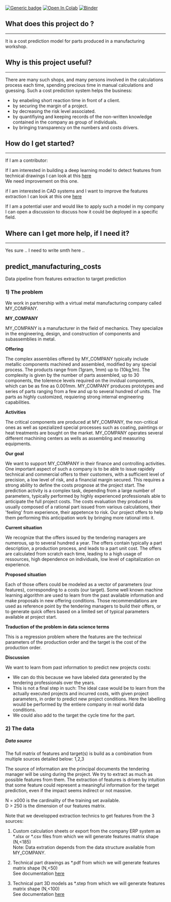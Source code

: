 [![Generic badge](https://img.shields.io/badge/Offline_View-Open-Blue.svg)](https://nbviewer.jupyter.org/github/BruSunshine/manufacturing_costs_prediction/blob/main/project_eda.ipynb) [![Open In Colab](https://colab.research.google.com/assets/colab-badge.svg)](https://colab.research.google.com/github/BruSunshine/) [![Binder](https://mybinder.org/badge_logo.svg)](https://mybinder.org/) 

## What does this project do ?
----- 
It is a cost prediction model for parts produced in a manufacturing workshop.

## Why is this project useful?
-----
There are many such shops, and many persons involved in the calculations process each time, spending precious time in manual calculations and guessing.
Such a cost prediction system helps the business:  
- by enabeling short reaction time in front of a client. 
- by securing the margin of a project.
- by decreasing the risk level associated.
- by quantifiying and keeping records of the non-written knowledge contained in the company as group of individuals.
- by bringing transparency on the numbers and costs drivers.

## How do I get started?
-----

If I am a contributor:

If I am interested in building a deep learning model to detect features from technical drawings I can look at this [here](https://github.com/BruSunshine/features_extractor_2Dpdf/blob/main/README.md)  
We need improvement on this one.

if I am interested in CAD systems and I want to improve the features extraction I can look at this one [here](https://github.com/BruSunshine/features_extractor_3Dstep/blob/main/README.md)  

If I am a potential user and would like to apply such a model in my company I can open a discussion to discuss how it could be deployed in a specific field.  

## Where can I get more help, if I need it?
-----
 Yes sure .. I need to write smth here ..


## predict_manufacturing_costs
Data pipeline from features extraction to target prediction

### 1) The problem

We work in partnership with a virtual metal manufacturing company called MY_COMPANY.

**MY_COMPANY**  

MY_COMPANY is a manufacturer in the field of mechanics. They specialize in the engineering, design, and construction of components and subassemblies in metal.

**Offering**  

The complex assemblies offered by MY_COMPANY typically include metallic components machined and assembled, modified by any special process. The products range from (1gram, 1mm) up to (10kg,1m). The complexity is given by the number of parts assembled, up to 30 components, the tolerence levels required on the invidual components, which can be as fine as 0.001mm.
MY_COMPANY produces prototypes and series of parts ranging from a few and up to several hundred of units. The parts as highly customized, requiering strong internal engineering capabilities.

**Activities**  

The critical components are produced at MY_COMPANY, the non-critical ones as well as spezialized special processes such as coating, paintings or heat treatments are bought on the market.
MY_COMPANY operates several different machining centers as wells as assembling and measuring equipments.

**Our goal**  

We want to support MY_COMPANY in their finance and controlling activities.
One important aspect of such a company is to be able to issue rapidely technical and commercial offers to their customers, with a sufficient level of precision, a low level of risk, and a financial margin secured. This requires a strong ability to define the costs prognose at the project start.
The prediction activity is a complex task, depending from a large number of parameters, typically performed by highly experienced professionals able to anticipate the full project costs.
The costs evaluation they produced is usually composed of a rational part issued from various calculations, their 'feeling' from experience, their appetence to risk.
Our project offers to help them performing this anticipation work by bringing more rational into it.

**Current situation**  

We recognize that the offers issued by the tendering managers are numerous, up to several hundred a year.
The offers contain typically a part description, a production process, and leads to a part unit cost.
The offers are calculated from scratch each time, leading to a high usage of ressources, high dependence on individuals, low level of capitalization on experience. 

**Proposed situation**  

Each of those offers could be modeled as a vector of parameters (our features), corresponding to a costs (our target). Some well known machine learning algorithm are used to learn from the past available information and make proposals in new offering conditions. Those recommendations are used as reference point by the tendering managers to build their offers, or to generate quick offers based on a limited set of typical parameters available at project start.

**Traduction of the problem in data science terms**  

This is a regression problem where the features are the technical parameters of the production order and the target is the cost of the production order.  

**Discussion**  

We want to learn from past information to predict new projects costs:
- We can do this because we have labeled data generated by the tendering professionals over the years.
- This is not a final step in such: The ideal case would be to learn from the actually executed projects and incurred costs, with given project parameters, in order to predict new project conditions. Here the labelling would be performed by the entiere company in real world data conditions.
- We could also add to the target the cycle time for the part.

### 2) The data

##### Data source

The full matrix of features and target(s) is build as a combination from multiple sources detailed below: 1,2,3  

The source of information are the principal documents the tendering manager will be using during the project. We try to extract as much as possible features from them. The extraction of features is driven by intuition that some feature could represent a meaningful information for the target prediction, even if the impact seems indirect or not massive.

N = x000 is the cardinality of the training set available.  
D > 250 is the dimension of our features matrix.  

Note that we developped extraction technics to get features from the 3 sources:

1. Custom calculation sheets or export from the company ERP system as *.xlsx or *.csv files from which we will generate features matrix shape (N,<185)  
Note: Data extration depends from the data structure available from MY_COMPANY.

2. Technical part drawings as \*.pdf from which we will generate features matrix shape (N,<50)  
See documentation [here](https://github.com/BruSunshine/features_extractor_2Dpdf/blob/main/README.md)

3. Technical part 3D models as *.step from which we will generate features matrix shape (N,<100)  
See documentation [here](https://github.com/BruSunshine/features_extractor_3Dstep/blob/main/README.md)



